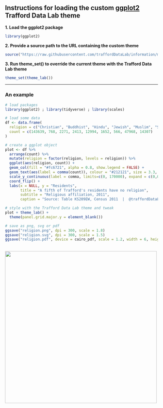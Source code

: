 
## Instructions for loading the custom [ggplot2](http://ggplot2.tidyverse.org/) Trafford Data Lab theme

**1. Load the ggplot2 package**
``` r
library(ggplot2)
```

**2. Provide a source path to the URL containing the custom theme**
``` r
source("https://raw.githubusercontent.com/traffordDataLab/information/master/R/theme/theme_lab.R")
```

**3. Run theme_set() to override the current theme with the Trafford Data Lab theme**
``` r
theme_set(theme_lab())
```

---

### An example 
``` r
# load packages
library(ggplot2) ; library(tidyverse) ; library(scales)

# load some data
df <- data.frame(
  religion = c("Christian", "Buddhist", "Hindu", "Jewish", "Muslim", "Sikh", "Other Religion", "No Religion", "Not Stated"),
  count = c(143639, 768, 2271, 2413, 12994, 1652, 566, 47968, 14307)
)

# create a ggplot object
plot <- df %>%  
  arrange(count) %>% 
  mutate(religion = factor(religion, levels = religion)) %>% 
  ggplot(aes(religion, count)) +
  geom_col(fill = "#fc6721", alpha = 0.8, show.legend = FALSE) +
  geom_text(aes(label = comma(count)), colour = "#212121", size = 3.3, hjust = 0, nudge_y = 2000) +
  scale_y_continuous(label = comma, limits=c(0, 170000), expand = c(0,0)) +
  coord_flip() +
  labs(x = NULL, y = "Residents",
       title = "A fifth of Trafford's residents have no religion",
       subtitle = "Religious affiliation, 2011",
       caption = "Source: Table KS209EW, Census 2011  |  @traffordDataLab")

# style with the Trafford Data Lab theme and tweak
plot + theme_lab() +
  theme(panel.grid.major.y = element_blank())

# save as png, svg or pdf
ggsave("religion.png", dpi = 300, scale = 1.8)
ggsave("religion.svg", dpi = 300, scale = 1.5)
ggsave("religion.pdf", device = cairo_pdf, scale = 1.2, width = 6, height = 6)
``` 

<br />

<img src="https://github.com/traffordDataLab/information/blob/master/R/theme/example.png" width="500">
